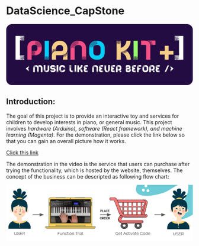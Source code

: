 # DataScience_CapStone
<p align="center"><img  src="./image/PIANOKIT.png" alt="logo" width="700"/></p>

## Introduction:
The goal of this project is to provide an interactive toy and services for children to develop interests in piano, or general music. This project involves *hardware (Arduino), software (React framework), and machine learning (Magenta)*. For the demonstration, please click the link below so that you can gain an overall picture how it works.

[Click this link](https://youtu.be/_ltfEAWUCWY)

The demonstration in the video is the service that users can purchase after trying the functionality, which is hosted by the website, themselves. The concept of the business can be descripted as following flow chart:

<p align="center"><img  src="./image/businessFlow.png" alt="businessFlow" width="1000"/></p>
